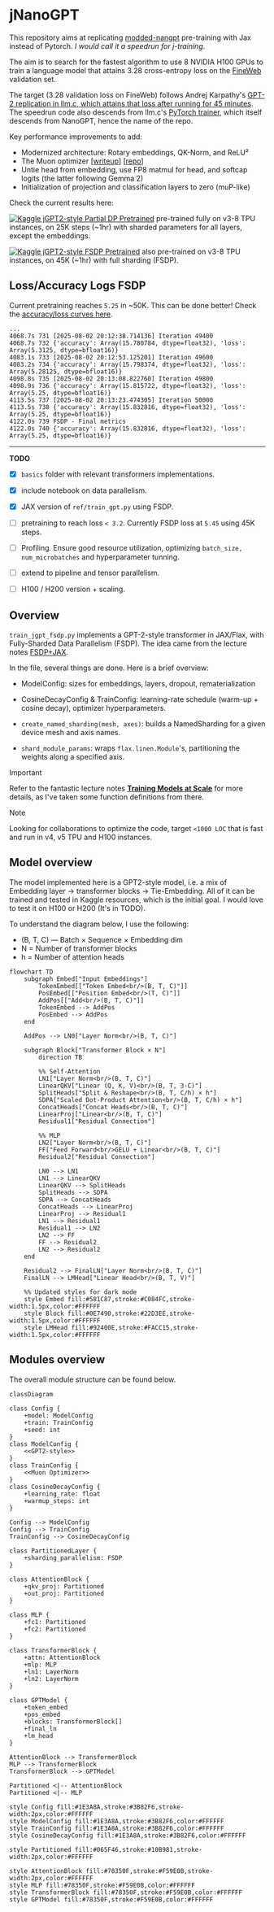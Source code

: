 # jNanoGPT

This repository aims at replicating [modded-nangpt](https://github.com/KellerJordan/modded-nanogpt) pre-training with Jax instead of Pytorch. *I would call it a speedrun for j-training*. 

The aim is to search for the fastest algorithm to use 8 NVIDIA H100 GPUs to train a language model that attains 3.28 cross-entropy loss on the [FineWeb](https://huggingface.co/datasets/HuggingFaceFW/fineweb) validation set.

The target (3.28 validation loss on FineWeb) follows Andrej Karpathy's [GPT-2 replication in llm.c, which attains that loss after running for 45 minutes](https://github.com/karpathy/llm.c/discussions/481#:~:text=By%20the%20end%20of%20the%20optimization%20we%27ll%20get%20to%20about%203.29).
The speedrun code also descends from llm.c's [PyTorch trainer](https://github.com/karpathy/llm.c/blob/master/train_gpt2.py), which itself descends from NanoGPT, hence the name of the repo.

Key performance improvements to add:
* Modernized architecture: Rotary embeddings, QK-Norm, and ReLU²
* The Muon optimizer [[writeup](https://kellerjordan.github.io/posts/muon/)] [[repo](https://github.com/KellerJordan/Muon)]
* Untie head from embedding, use FP8 matmul for head, and softcap logits (the latter following Gemma 2)
* Initialization of projection and classification layers to zero (muP-like)


Check the current results here: 

[![Kaggle](https://kaggle.com/static/images/open-in-kaggle.svg) jGPT2-style Partial DP Pretrained](https://www.kaggle.com/code/reidmen/jgpt2) pre-trained fully on v3-8 TPU instances, on 25K steps (~1hr) with sharded parameters for all layers, except the embeddings. 

[![Kaggle](https://kaggle.com/static/images/open-in-kaggle.svg) jGPT2-style FSDP Pretrained](https://www.kaggle.com/code/reidmen/jgpt2-fully-sharded) also pre-trained on v3-8 TPU instances, on 45K (~1hr) with full sharding (FSDP). 


## Loss/Accuracy Logs FSDP
Current pretraining reaches `5.25` in ~50K. This can be done better! Check the [accuracy/loss curves here](https://github.com/Reidmen/jnanogpt/tree/main/images/loss_accuracy_45k.png). 
```
...
4068.7s	731	[2025-08-02 20:12:38.714136] Iteration 49400
4068.7s	732	{'accuracy': Array(15.780784, dtype=float32), 'loss': Array(5.3125, dtype=bfloat16)}
4083.1s	733	[2025-08-02 20:12:53.125201] Iteration 49600
4083.2s	734	{'accuracy': Array(15.798374, dtype=float32), 'loss': Array(5.28125, dtype=bfloat16)}
4098.8s	735	[2025-08-02 20:13:08.822760] Iteration 49800
4098.9s	736	{'accuracy': Array(15.815722, dtype=float32), 'loss': Array(5.25, dtype=bfloat16)}
4113.5s	737	[2025-08-02 20:13:23.474305] Iteration 50000
4113.5s	738	{'accuracy': Array(15.832816, dtype=float32), 'loss': Array(5.25, dtype=bfloat16)}
4122.0s	739	FSDP - Final metrics
4122.0s	740	{'accuracy': Array(15.832816, dtype=float32), 'loss': Array(5.25, dtype=bfloat16)}
```

---

**TODO**

- [x] `basics` folder with relevant transformers implementations.
- [x] include notebook on data parallelism. 
- [x] JAX version of `ref/train_gpt.py` using FSDP. 
- [ ] pretraining to reach loss `< 3.2`. Currently FSDP loss at `5.45` using 45K steps.
- [ ] Profiling. Ensure good resource utilization, optimizing `batch_size, num_microbatches` and hyperparameter tunning. 
- [ ] extend to pipeline and tensor parallelism. 
- [ ] H100 / H200 version + scaling.


## Overview

`train_jgpt_fsdp.py` implements a GPT-2-style transformer in JAX/Flax, with Fully-Sharded Data Parallelism (FSDP). The idea came from the lecture notes [FSDP+JAX](https://uvadlc-notebooks.readthedocs.io/en/latest/tutorial_notebooks/scaling/JAX/data_parallel_fsdp.html).

In the file, several things are done. Here is a brief overview:

* ModelConfig: sizes for embeddings, layers, dropout, rematerialization

* CosineDecayConfig & TrainConfig: learning-rate schedule (warm-up + cosine decay), optimizer hyperparameters.

* `create_named_sharding(mesh, axes)`: builds a NamedSharding for a given device mesh and axis names.

* `shard_module_params`: wraps `flax.linen.Module`'s, partitioning the weights along a specified axis.

>[!IMPORTANT]
> Refer to the fantastic lecture notes [**Training Models at Scale**](https://uvadlc-notebooks.readthedocs.io/en/latest/tutorial_notebooks/scaling/JAX/overview.html) for more details, as I've taken some function definitions from there. 

>[!NOTE]
> Looking for collaborations to optimize the code, target `<1000 LOC` that is fast and run in v4, v5 TPU and H100 instances.

## Model overview
The model implemented here is a GPT2-style model, i.e. a mix of Embedding layer -> transformer blocks -> Tie-Embedding.
All of it can be trained and tested in Kaggle resources, which is the initial goal. I would love to test it on H100 or H200 (It's in TODO). 

To understand the diagram below, I use the following: 
* (B, T, C) — Batch × Sequence × Embedding dim
* N = Number of transformer blocks
* h = Number of attention heads

```mermaid
flowchart TD
    subgraph Embed["Input Embeddings"]
        TokenEmbed[["Token Embed<br/>(B, T, C)"]]
        PosEmbed[["Position Embed<br/>(T, C)"]]
        AddPos[["Add<br/>(B, T, C)"]]
        TokenEmbed --> AddPos
        PosEmbed --> AddPos
    end

    AddPos --> LN0["Layer Norm<br/>(B, T, C)"]

    subgraph Block["Transformer Block × N"]
        direction TB

        %% Self-Attention
        LN1["Layer Norm<br/>(B, T, C)"]
        LinearQKV["Linear (Q, K, V)<br/>(B, T, 3·C)"]
        SplitHeads["Split & Reshape<br/>(B, T, C/h) × h"]
        SDPA["Scaled Dot-Product Attention<br/>(B, T, C/h) × h"]
        ConcatHeads["Concat Heads<br/>(B, T, C)"]
        LinearProj["Linear<br/>(B, T, C)"]
        Residual1["Residual Connection"]

        %% MLP
        LN2["Layer Norm<br/>(B, T, C)"]
        FF["Feed Forward<br/>GELU + Linear<br/>(B, T, C)"]
        Residual2["Residual Connection"]

        LN0 --> LN1
        LN1 --> LinearQKV
        LinearQKV --> SplitHeads
        SplitHeads --> SDPA
        SDPA --> ConcatHeads
        ConcatHeads --> LinearProj
        LinearProj --> Residual1
        LN1 --> Residual1
        Residual1 --> LN2
        LN2 --> FF
        FF --> Residual2
        LN2 --> Residual2
    end

    Residual2 --> FinalLN["Layer Norm<br/>(B, T, C)"]
    FinalLN --> LMHead["Linear Head<br/>(B, T, V)"]

    %% Updated styles for dark mode
    style Embed fill:#581C87,stroke:#C084FC,stroke-width:1.5px,color:#FFFFFF
    style Block fill:#0E7490,stroke:#22D3EE,stroke-width:1.5px,color:#FFFFFF
    style LMHead fill:#92400E,stroke:#FACC15,stroke-width:1.5px,color:#FFFFFF
```


## Modules overview

The overall module structure can be found below.

```mermaid
classDiagram

class Config {
    +model: ModelConfig
    +train: TrainConfig
    +seed: int
}
class ModelConfig {
    <<GPT2-style>>
}
class TrainConfig {
    <<Muon Optimizer>>
}
class CosineDecayConfig {
    +learning_rate: float
    +warmup_steps: int
}

Config --> ModelConfig
Config --> TrainConfig
TrainConfig --> CosineDecayConfig

class PartitionedLayer {
    +sharding_parallelism: FSDP
}

class AttentionBlock {
    +qkv_proj: Partitioned
    +out_proj: Partitioned
}

class MLP {
    +fc1: Partitioned
    +fc2: Partitioned
}

class TransformerBlock {
    +attn: AttentionBlock
    +mlp: MLP
    +ln1: LayerNorm
    +ln2: LayerNorm
}

class GPTModel {
    +token_embed
    +pos_embed
    +blocks: TransformerBlock[]
    +final_ln
    +lm_head
}

AttentionBlock --> TransformerBlock
MLP --> TransformerBlock
TransformerBlock --> GPTModel

Partitioned <|-- AttentionBlock
Partitioned <|-- MLP

style Config fill:#1E3A8A,stroke:#3B82F6,stroke-width:2px,color:#FFFFFF
style ModelConfig fill:#1E3A8A,stroke:#3B82F6,color:#FFFFFF
style TrainConfig fill:#1E3A8A,stroke:#3B82F6,color:#FFFFFF
style CosineDecayConfig fill:#1E3A8A,stroke:#3B82F6,color:#FFFFFF

style Partitioned fill:#065F46,stroke:#10B981,stroke-width:2px,color:#FFFFFF

style AttentionBlock fill:#78350F,stroke:#F59E0B,stroke-width:2px,color:#FFFFFF
style MLP fill:#78350F,stroke:#F59E0B,color:#FFFFFF
style TransformerBlock fill:#78350F,stroke:#F59E0B,color:#FFFFFF
style GPTModel fill:#78350F,stroke:#F59E0B,color:#FFFFFF
```